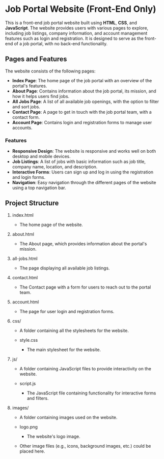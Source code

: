 # Job Portal Website (Front-End Only)

This is a front-end job portal website built using **HTML**, **CSS**, and **JavaScript**. The website provides users with various pages to explore, including job listings, company information, and account management features such as login and registration. It is designed to serve as the front-end of a job portal, with no back-end functionality.

## Pages and Features

The website consists of the following pages:

- **Index Page**: The home page of the job portal with an overview of the portal's features.
- **About Page**: Contains information about the job portal, its mission, and how it helps users find jobs.
- **All Jobs Page**: A list of all available job openings, with the option to filter and sort jobs.
- **Contact Page**: A page to get in touch with the job portal team, with a contact form.
- **Account Page**: Contains login and registration forms to manage user accounts.

### Features

- **Responsive Design**: The website is responsive and works well on both desktop and mobile devices.
- **Job Listings**: A list of jobs with basic information such as job title, company name, location, and description.
- **Interactive Forms**: Users can sign up and log in using the registration and login forms.
- **Navigation**: Easy navigation through the different pages of the website using a top navigation bar.

## Project Structure

1. index.html
   - The home page of the website.

2. about.html
   - The About page, which provides information about the portal's mission.

3. all-jobs.html
   - The page displaying all available job listings.

4. contact.html
   - The Contact page with a form for users to reach out to the portal team.

5. account.html
   - The page for user login and registration forms.

6. css/
   - A folder containing all the stylesheets for the website.

   - style.css
     - The main stylesheet for the website.

7. js/
   - A folder containing JavaScript files to provide interactivity on the website.

   - script.js
     - The JavaScript file containing functionality for interactive forms and filters.

8. images/
   - A folder containing images used on the website.

   - logo.png
     - The website's logo image.

   - Other image files (e.g., icons, background images, etc.) could be placed here.


